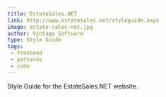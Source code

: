 ```yaml
---
title: EstateSales.NET
link: http://www.estatesales.net/styleguide.aspx
image: estate-sales-net.jpg
author: Vintage Software
type: Style Guide
tags:
 - frontend
 - patterns
 - code
---
```


Style Guide for the EstateSales.NET website.